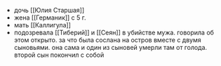 * дочь [[Юлия Старшая]]
* жена [[Германик]] с 5 г.
* мать [[Каллигула]]
* подозревала [[Тиберий]] и [[Сеян]] в убийстве мужа. говорила об этом открыто. за что была сослана на остров вместе с двумя сыновьями. она сама и один из сыновей умерли там от голода. второй сын покончил с собой